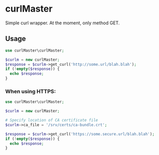 # curlMaster
Simple curl wrapper. At the moment, only method GET.

## Usage

```php
use curlMaster\curlMaster;

$curlm = new curlMaster;
$response = $curlm->get_curl('http://some.url/blah.blah');
if (!empty($response)) {
  echo $response;
}
```

### When using HTTPS:
```php
use curlMaster\curlMaster;

$curlm = new curlMaster;

# Specify location of CA certificate file
$curlm->ca_file = '/srv/certs/ca-bundle.crt';

$response = $curlm->get_curl('https://some.secure.url/blah.blah');
if (!empty($response)) {
  echo $response;
}
```
